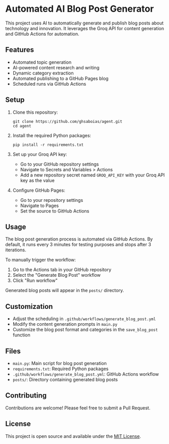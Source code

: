 # Automated AI Blog Post Generator

This project uses AI to automatically generate and publish blog posts about technology and innovation. It leverages the Groq API for content generation and GitHub Actions for automation.

## Features

- Automated topic generation
- AI-powered content research and writing
- Dynamic category extraction
- Automated publishing to a GitHub Pages blog
- Scheduled runs via GitHub Actions

## Setup

1. Clone this repository:
   ```
   git clone https://github.com/ghsaboias/agent.git
   cd agent
   ```

2. Install the required Python packages:
   ```
   pip install -r requirements.txt
   ```

3. Set up your Groq API key:
   - Go to your GitHub repository settings
   - Navigate to Secrets and Variables > Actions
   - Add a new repository secret named `GROQ_API_KEY` with your Groq API key as the value

4. Configure GitHub Pages:
   - Go to your repository settings
   - Navigate to Pages
   - Set the source to GitHub Actions

## Usage

The blog post generation process is automated via GitHub Actions. By default, it runs every 3 minutes for testing purposes and stops after 3 iterations.

To manually trigger the workflow:
1. Go to the Actions tab in your GitHub repository
2. Select the "Generate Blog Post" workflow
3. Click "Run workflow"

Generated blog posts will appear in the `posts/` directory.

## Customization

- Adjust the scheduling in `.github/workflows/generate_blog_post.yml`
- Modify the content generation prompts in `main.py`
- Customize the blog post format and categories in the `save_blog_post` function

## Files

- `main.py`: Main script for blog post generation
- `requirements.txt`: Required Python packages
- `.github/workflows/generate_blog_post.yml`: GitHub Actions workflow
- `posts/`: Directory containing generated blog posts

## Contributing

Contributions are welcome! Please feel free to submit a Pull Request.

## License

This project is open source and available under the [MIT License](LICENSE).